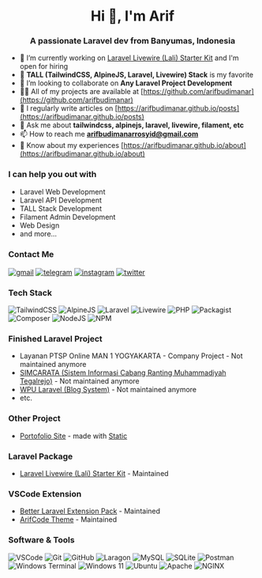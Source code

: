 <h1 align="center">Hi 👋, I'm Arif</h1>
<h3 align="center">A passionate Laravel dev from Banyumas, Indonesia</h3>

- 🔭 I’m currently working on [Laravel Livewire (Lali) Starter Kit](https://github.com/arifbudimanar/lali) and I'm open for hiring
- 🌱 **TALL (TailwindCSS, AlpineJS, Laravel, Livewire) Stack** is my favorite
- 👯 I’m looking to collaborate on **Any Laravel Project Development**
- 👨‍💻 All of my projects are available at [https://github.com/arifbudimanar](https://github.com/arifbudimanar)
- 📝 I regularly write articles on [https://arifbudimanar.github.io/posts](https://arifbudimanar.github.io/posts)
- 💬 Ask me about **tailwindcss, alpinejs, laravel, livewire, filament, etc**
- 📫 How to reach me **arifbudimanarrosyid@gmail.com**
- 📄 Know about my experiences [https://arifbudimanar.github.io/about](https://arifbudimanar.github.io/about)

### I can help you out with

- Laravel Web Development
- Laravel API Development
- TALL Stack Development
- Filament Admin Development
- Web Design
- and more...

### Contact Me

<a href="mailto:arifbudimanarrosyid@gmail.com" target="blank"><img align="center" src="https://img.shields.io/badge/Gmail-D14836?style=for-the-badge&logo=gmail&logoColor=white" alt="gmail" /></a>
<a href="https://t.me/arifbudimanarrosyid" target="blank"><img align="center" src="https://img.shields.io/badge/Telegram-2CA5E0?style=for-the-badge&logo=telegram&logoColor=white" alt="telegram" /></a>
<a href="https://instagram.com/arifbudimanarrosyid" target="blank"><img align="center" src="https://img.shields.io/badge/Instagram-E4405F?style=for-the-badge&logo=instagram&logoColor=white" alt="instagram" /></a>
<a href="https://twitter.com/arifbudiman_id" target="blank"><img align="center" src="https://img.shields.io/badge/Twitter-1DA1F2?style=for-the-badge&logo=twitter&logoColor=white" alt="twitter" /></a>

### Tech Stack

![TailwindCSS](https://img.shields.io/badge/tailwindcss-%2338B2AC.svg?style=for-the-badge&logo=tailwind-css&logoColor=white)
![AlpineJS](https://img.shields.io/badge/Alpine%20JS-8BC0D0?style=for-the-badge&logo=alpinedotjs&logoColor=black)
![Laravel](https://img.shields.io/badge/laravel-%23FF2D20.svg?style=for-the-badge&logo=laravel&logoColor=white)
![Livewire](https://img.shields.io/badge/livewire-4e56a6?style=for-the-badge&logo=livewire&logoColor=white)
![PHP](https://img.shields.io/badge/php-%23777BB4.svg?style=for-the-badge&logo=php&logoColor=white)
![Packagist](https://img.shields.io/badge/Packagist-F28D1A?style=for-the-badge&logo=Packagist&logoColor=white)
![Composer](https://img.shields.io/badge/Composer-885630?style=for-the-badge&logo=Composer&logoColor=white)
![NodeJS](https://img.shields.io/badge/Node%20js-339933?style=for-the-badge&logo=nodedotjs&logoColor=white)
![NPM](https://img.shields.io/badge/npm-CB3837?style=for-the-badge&logo=npm&logoColor=white)

### Finished Laravel Project

- Layanan PTSP Online MAN 1 YOGYAKARTA - Company Project - Not maintained anymore
- [SIMCARATA (Sistem Informasi Cabang Ranting Muhammadiyah Tegalrejo)](http://simcarata.org/) - Not maintained anymore
- [WPU Laravel (Blog System)](https://github.com/arifbudimanar/wpu-laravel) - Not maintained anymore
- etc.

### Other Project

- [Portofolio Site](https://arifbudimanar.github.io/) - made with [Static](https://static.devdojo.com/)

### Laravel Package

- [Laravel Livewire (Lali) Starter Kit](https://packagist.org/packages/arifbudimanar/lali) - Maintained

### VSCode Extension

- [Better Laravel Extension Pack](https://marketplace.visualstudio.com/items?itemName=arifbudimanar.better-laravel-extension-pack) - Maintained
- [ArifCode Theme](https://marketplace.visualstudio.com/items?itemName=arifbudimanar.arifcode-theme) - Maintained

### Software & Tools

![VSCode](https://img.shields.io/badge/VSCode-0078D4?style=for-the-badge&logo=visual%20studio%20code&logoColor=white)
![Git](https://img.shields.io/badge/git-%23F05033.svg?style=for-the-badge&logo=git&logoColor=white)
![GitHub](https://img.shields.io/badge/github-%23121011.svg?style=for-the-badge&logo=github&logoColor=white)
![Laragon](https://img.shields.io/badge/Laragon-0E83CD?style=for-the-badge&logo=Laragon&logoColor=white)
![MySQL](https://img.shields.io/badge/MySQL-005C84?style=for-the-badge&logo=mysql&logoColor=white)
![SQLite](https://img.shields.io/badge/Sqlite-003B57?style=for-the-badge&logo=sqlite&logoColor=white)
![Postman](https://img.shields.io/badge/Postman-FF6C37?style=for-the-badge&logo=Postman&logoColor=white)
![Windows Terminal](https://img.shields.io/badge/windows%20terminal-4D4D4D?style=for-the-badge&logo=windows%20terminal&logoColor=white)
![Windows 11](https://img.shields.io/badge/Windows_11-0078d4?style=for-the-badge&logo=windows-11&logoColor=white)
![Ubuntu](https://img.shields.io/badge/Ubuntu-E95420?style=for-the-badge&logo=ubuntu&logoColor=white)
![Apache](https://img.shields.io/badge/Apache-D22128?style=for-the-badge&logo=Apache&logoColor=white)
![NGINX](https://img.shields.io/badge/Nginx-009639?style=for-the-badge&logo=nginx&logoColor=white)
